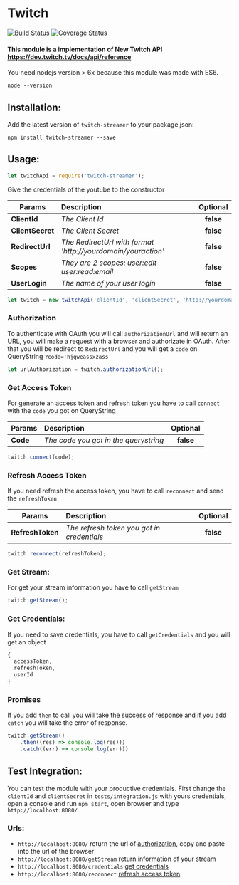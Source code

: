 # Twitch

[![Build Status](https://travis-ci.org/tnovas/twitch.svg?branch=master)](https://travis-ci.org/tnovas/twitch)
[![Coverage Status](https://coveralls.io/repos/github/tnovas/twitch/badge.svg)](https://coveralls.io/github/tnovas/twitch)

#### This module is a implementation of New Twitch API https://dev.twitch.tv/docs/api/reference

You need nodejs version > 6x because this module was made with ES6.
```
node --version
```

## Installation:
Add the latest version of `twitch-streamer` to your package.json:
```
npm install twitch-streamer --save
```

## Usage:
```js
let twitchApi = require('twitch-streamer');
```

Give the credentials of the youtube to the constructor

| Params       | Description     | Optional | 
| --------     |:---------------| :-----:|
| **ClientId**     | *The Client Id* | **false** |
| **ClientSecret** | *The Client Secret* | **false** |
| **RedirectUrl**  | *The RedirectUrl with format 'http://yourdomain/youraction'* | **false** |
| **Scopes**       | *They are 2 scopes: user:edit user:read:email* | **false** |
| **UserLogin**  | *The name of your user login*  | **false** |

```js
let twitch = new twitchApi('clientId', 'clientSecret', 'http://yourdomain/youraction', 'user:edit+user:read:email', 'channelName');
```

### Authorization
To authenticate with OAuth you will call `authorizationUrl` and will return an URL, you will make a request with a browser and authorizate in OAuth. After that you will be redirect to `RedirectUrl` and you will get a `code` on QueryString `?code='hjqweassxzass'`

```js
let urlAuthorization = twitch.authorizationUrl();
```

### Get Access Token
For generate an access token and refresh token you have to call `connect` with the `code` you got on QueryString

| Params   | Description     | Optional | 
| -------- |:---------------| :-----:|
| **Code**  | *The code you got in the querystring* | **false** |

```js
twitch.connect(code);
```

### Refresh Access Token
If you need refresh the access token, you have to call `reconnect` and send the `refreshToken`

| Params   | Description     | Optional | 
| -------- |:---------------| :-----:|
| **RefreshToken**  | *The refresh token you got in credentials* | **false** |

```js
twitch.reconnect(refreshToken);
```

### Get Stream:
For get your stream information you have to call `getStream`

```js
twitch.getStream();
```

### Get Credentials:
If you need to save credentials, you have to call `getCredentials` and you will get an object

```js
{
  accessToken,
  refreshToken,
  userId
}
```

### Promises
If you add `then` to call you will take the success of response and if you add `catch` you will take the error of response.
```js
twitch.getStream()
	.then((res) => console.log(res)))
	.catch((err) => console.log(err)))
```

## Test Integration:
You can test the module with your productive credentials. 
First change the `clientId` and `clientSecret` in `tests/integration.js` with yours credentials, open a console and run `npm start`, open browser and type `http://localhost:8080/`

### Urls:
- `http://localhost:8080/` return the url of [authorization](#authorization), copy and paste into the url of the browser
- `http://localhost:8080/getStream` return information of your [stream](#get-channel)
- `http://localhost:8080/credentials` [get credentials](#get-credentials)
- `http://localhost:8080/reconnect` [refresh access token](#refresh-access-token)

